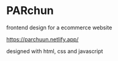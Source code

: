 # PARchun
frontend design for a ecommerce website

https://parchuun.netlify.app/

designed with html, css and javascript

